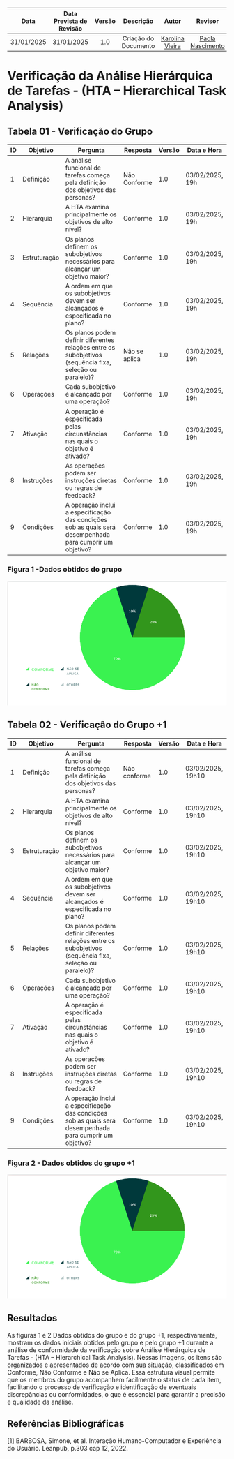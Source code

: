 |    **Data**    | **Data Prevista de Revisão** | **Versão** |        **Descrição**        |                 **Autor**                 |                **Revisor**                 |
|:--------------:|:---------------------------:|:----------:|:---------------------------:|:-----------------------------------------:|:------------------------------------------:|
|  31/01/2025    |        31/01/2025          |    1.0     |     Criação do Documento     | [Karolina Vieira](https://github.com/Karolina91) |  [Paola Nascimento](https://github.com/paolaalim) |

# **Verificação da Análise Hierárquica de Tarefas - (HTA – Hierarchical Task Analysis)**


## Tabela 01 - Verificação do Grupo

| ID  | Objetivo | Pergunta | Resposta | Versão | Data e Hora |
|-----|----------|----------|----------|--------|-------------|
| 1   | Definição | A análise funcional de tarefas começa pela definição dos objetivos das personas? | Não Conforme  | 1.0 |03/02/2025, 19h |
| 2   | Hierarquia | A HTA examina principalmente os objetivos de alto nível? | Conforme | 1.0 |03/02/2025, 19h |
| 3   | Estruturação | Os planos definem os subobjetivos necessários para alcançar um objetivo maior? | Conforme | 1.0 |03/02/2025, 19h |
| 4   | Sequência | A ordem em que os subobjetivos devem ser alcançados é especificada no plano? | Conforme | 1.0 |03/02/2025, 19h |
| 5   | Relações | Os planos podem definir diferentes relações entre os subobjetivos (sequência fixa, seleção ou paralelo)? | Não se aplica | 1.0 |03/02/2025, 19h |
| 6   | Operações | Cada subobjetivo é alcançado por uma operação? | Conforme  |1.0   |03/02/2025, 19h|
| 7   | Ativação | A operação é especificada pelas circunstâncias nas quais o objetivo é ativado? | Conforme | 1.0 |03/02/2025, 19h |
| 8   | Instruções | As operações podem ser instruções diretas ou regras de feedback? | Conforme | 1.0 |03/02/2025, 19h |
| 9   | Condições | A operação inclui a especificação das condições sob as quais será desempenhada para cumprir um objetivo? | Conforme | 1.0 |03/02/2025, 19h |

### Figura 1 -Dados obtidos do grupo
![Figura 1 - Dados obtidos do grupo](../assets/images/veri1.png)

## Tabela 02 - Verificação do Grupo +1 

| ID  | Objetivo | Pergunta | Resposta | Versão | Data e Hora |
|-----|----------|----------|----------|--------|-------------|
| 1   | Definição | A análise funcional de tarefas começa pela definição dos objetivos das personas? | Não conforme | 1.0 |03/02/2025, 19h10 |
| 2   | Hierarquia | A HTA examina principalmente os objetivos de alto nível? | Conforme | 1.0 |03/02/2025, 19h10 |
| 3   | Estruturação | Os planos definem os subobjetivos necessários para alcançar um objetivo maior? | Conforme | 1.0 |03/02/2025, 19h10 |
| 4   | Sequência | A ordem em que os subobjetivos devem ser alcançados é especificada no plano? | Conforme  | 1.0 |03/02/2025, 19h10 |
| 5   | Relações | Os planos podem definir diferentes relações entre os subobjetivos (sequência fixa, seleção ou paralelo)? | Conforme  | 1.0 |03/02/2025, 19h10 |
| 6   | Operações | Cada subobjetivo é alcançado por uma operação? | Conforme |1.0   |03/02/2025, 19h10|
| 7   | Ativação | A operação é especificada pelas circunstâncias nas quais o objetivo é ativado? |  Conforme | 1.0 |03/02/2025, 19h10 |
| 8   | Instruções | As operações podem ser instruções diretas ou regras de feedback? |Conforme  | 1.0 |03/02/2025, 19h10 |
| 9   | Condições | A operação inclui a especificação das condições sob as quais será desempenhada para cumprir um objetivo? | Conforme | 1.0 |03/02/2025, 19h10 |

### Figura 2 - Dados obtidos do grupo +1 
![Figura 1 - Dados obtidos do grupo +1 ](../assets/images/veri1.png)

## Resultados

As figuras 1 e 2 Dados obtidos do grupo e do grupo +1, respectivamente, mostram os dados iniciais obtidos pelo grupo e pelo grupo +1 durante a análise de conformidade da verificação sobre  Análise Hierárquica de Tarefas - (HTA – Hierarchical Task Analysis). Nessas imagens, os itens são organizados e apresentados de acordo com sua situação, classificados em Conforme, Não Conforme e Não se Aplica. Essa estrutura visual permite que os membros do grupo acompanhem facilmente o status de cada item, facilitando o processo de verificação e identificação de eventuais discrepâncias ou conformidades, o que é essencial para garantir a precisão e qualidade da análise. 


## Referências Bibliográficas

[1] BARBOSA, Simone, et al. Interação Humano-Computador e Experiência do Usuário. Leanpub, p.303  cap 12, 2022.